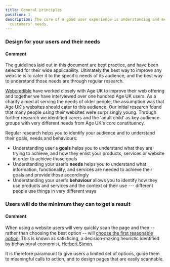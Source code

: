 ```yaml
---
title: General principles
position: 1
description: The core of a good user experience is understanding and meeting your
  customers' needs.
---
```


### Design for your users and their needs

#### Comment

The guidelines laid out in this document are best practice, and have
been selected for their wide applicability. Ultimately the best way to
improve any website is to cater it to the specific needs of its
audience, and the best way to understand those needs are through regular
research.

[Webcredible](https://www.webcredible.com/) have worked
closely with Age UK to improve their web offering and together we have
interviewed over one hundred Age UK users. As a charity aimed at serving
the needs of older people, the assumption was that Age UK's websites
should cater to this audience. Our initial research found that many
people using their websites were surprisingly young. Through further
research we identified carers and the 'adult child' as key audience
groups with very different needs from Age UK's core constituency.

Regular research helps you to identify your audience and to understand
their goals, needs and behaviours:

- Understanding user's **goals** helps you to understand what they are trying to achieve, and how they enlist your products, services or website in order to achieve those goals
- Understanding your user's **needs** helps you to understand what information, functionality, and services are needed to achieve their goals and provide those accordingly
- Understanding your user's **behaviour** allows you to identify how they use products and services and the context of their use --- different people use things in very different ways

### Users will do the minimum they can to get a result

#### Comment

When using a website users will very quickly scan the page and then --
rather than choosing the best option -- will [choose the first
reasonable option](http://www.sensible.com/chapter.html).
This is known as satisficing, a decision-making heuristic identified by
behavioural economist, [Herbert
Simon](http://www.economist.com/node/13350892).

It is therefore paramount to give users a limited set of options, guide
them to meaningful calls to action, and to design pages that are easily
scannable.
